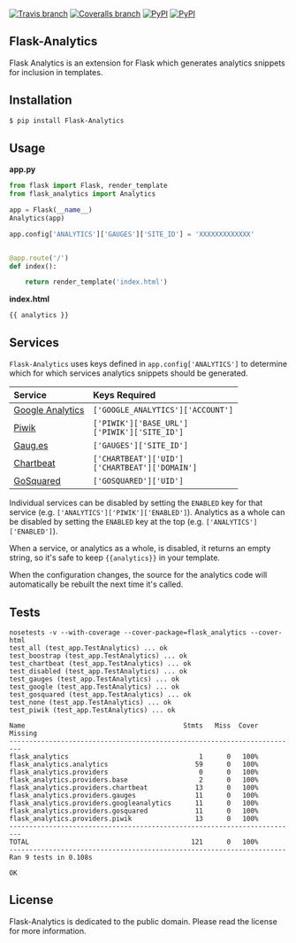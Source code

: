 [![Travis branch](https://img.shields.io/travis/citruspi/Flask-Analytics/master.svg?style=flat-square)]()
[![Coveralls branch](https://img.shields.io/coveralls/citruspi/Flask-Analytics/master.svg?style=flat-square)]()
[![PyPI](https://img.shields.io/pypi/dm/Flask-Analytics.svg?style=flat-square)]()
[![PyPI](https://img.shields.io/pypi/l/Flask-Analytics.svg?style=flat-square)]()

## Flask-Analytics

Flask Analytics is an extension for Flask which generates analytics snippets for inclusion in templates.

## Installation

```bash
$ pip install Flask-Analytics
```

## Usage

__app.py__

```python
from flask import Flask, render_template
from flask_analytics import Analytics

app = Flask(__name__)
Analytics(app)

app.config['ANALYTICS']['GAUGES']['SITE_ID'] = 'XXXXXXXXXXXXX'


@app.route('/')
def index():

    return render_template('index.html')
```

__index.html__

```
{{ analytics }}
```

## Services

`Flask-Analytics` uses keys defined in `app.config['ANALYTICS']` to determine which for which services analytics snippets should be generated.

| Service | Keys Required |
|:--------|:--------------|
| [Google Analytics](http://www.google.com/analytics/) | `['GOOGLE_ANALYTICS']['ACCOUNT']` |
| [Piwik](http://piwik.org/) | `['PIWIK']['BASE_URL']`<br>`['PIWIK']['SITE_ID']`|
| [Gaug.es](http://gaug.es/) | `['GAUGES']['SITE_ID']` |
| [Chartbeat](https://chartbeat.com) | `['CHARTBEAT']['UID']`<br>`['CHARTBEAT']['DOMAIN']` |
| [GoSquared](https://www.gosquared.com) | `['GOSQUARED']['UID']` |

Individual services can be disabled by setting the `ENABLED` key for that service (e.g. `['ANALYTICS']['PIWIK']['ENABLED']`). Analytics as a whole can be disabled by setting the `ENABLED` key at the top (e.g. `['ANALYTICS']['ENABLED']`).

When a service, or analytics as a whole, is disabled, it returns an empty string, so it's safe to keep `{{analytics}}` in your template.

When the configuration changes, the source for the analytics code will automatically be rebuilt the next time it's called.

## Tests

```
nosetests -v --with-coverage --cover-package=flask_analytics --cover-html
test_all (test_app.TestAnalytics) ... ok
test_boostrap (test_app.TestAnalytics) ... ok
test_chartbeat (test_app.TestAnalytics) ... ok
test_disabled (test_app.TestAnalytics) ... ok
test_gauges (test_app.TestAnalytics) ... ok
test_google (test_app.TestAnalytics) ... ok
test_gosquared (test_app.TestAnalytics) ... ok
test_none (test_app.TestAnalytics) ... ok
test_piwik (test_app.TestAnalytics) ... ok

Name                                        Stmts   Miss  Cover   Missing
-------------------------------------------------------------------------
flask_analytics                                 1      0   100%   
flask_analytics.analytics                      59      0   100%   
flask_analytics.providers                       0      0   100%   
flask_analytics.providers.base                  2      0   100%   
flask_analytics.providers.chartbeat            13      0   100%   
flask_analytics.providers.gauges               11      0   100%   
flask_analytics.providers.googleanalytics      11      0   100%   
flask_analytics.providers.gosquared            11      0   100%   
flask_analytics.providers.piwik                13      0   100%   
-------------------------------------------------------------------------
TOTAL                                         121      0   100%   
----------------------------------------------------------------------
Ran 9 tests in 0.108s

OK
```

## License

Flask-Analytics is dedicated to the public domain. Please read the license for
more information.
